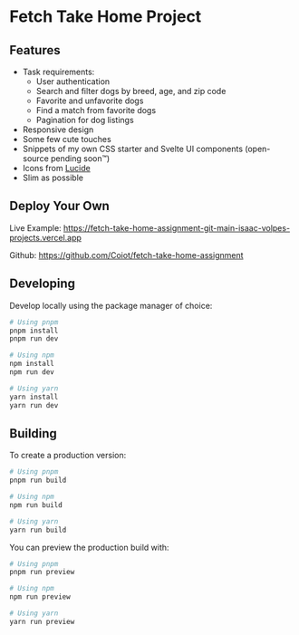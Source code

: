 # Fetch Take Home Project

## Features

- Task requirements:
    - User authentication
    - Search and filter dogs by breed, age, and zip code
    - Favorite and unfavorite dogs
    - Find a match from favorite dogs
    - Pagination for dog listings
- Responsive design
- Some few cute touches
- Snippets of my own CSS starter and Svelte UI components (open-source pending soon™️)
- Icons from [Lucide](https://lucide.dev)
- Slim as possible

## Deploy Your Own

Live Example: https://fetch-take-home-assignment-git-main-isaac-volpes-projects.vercel.app

Github: https://github.com/Coiot/fetch-take-home-assignment

## Developing

Develop locally using the package manager of choice:

```bash
# Using pnpm
pnpm install
pnpm run dev

# Using npm
npm install
npm run dev

# Using yarn
yarn install
yarn run dev
```

## Building

To create a production version:

```bash
# Using pnpm
pnpm run build

# Using npm
npm run build

# Using yarn
yarn run build
```

You can preview the production build with:

```bash
# Using pnpm
pnpm run preview

# Using npm
npm run preview

# Using yarn
yarn run preview
```
